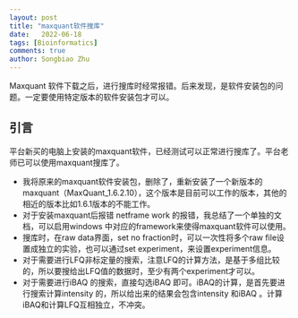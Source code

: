 ```yaml
---
layout: post
title: "maxquant软件搜库"
date:   2022-06-18
tags: [Bioinformatics]
comments: true
author: Songbiao Zhu
---
```

Maxquant 软件下载之后，进行搜库时经常报错。后来发现，是软件安装包的问题。一定要使用特定版本的软件安装包才可以。

<!-- more -->
## 引言

平台新买的电脑上安装的maxquant软件，已经测试可以正常进行搜库了。平台老师已可以使用maxquant搜库了。

* 我将原来的maxquant软件安装包，删除了，重新安装了一个新版本的maxquant（MaxQuant_1.6.2.10），这个版本是目前可以工作的版本，其他的相近的版本比如1.6.1版本的不能工作。
* 对于安装maxquant后报错 netframe work 的报错，我总结了一个单独的文档，可以启用windows 中对应的framework来使得maxquant软件可以使用。
* 搜库时，在raw data界面，set no fraction时，可以一次性将多个raw file设置成独立的实验，也可以通过set experiment，来设置experiment信息。
* 对于需要进行LFQ非标定量的搜索，注意LFQ的计算方法，是基于多组比较的，所以要搜给出LFQ值的数据时，至少有两个experiment才可以。
* 对于需要进行iBAQ 的搜索，直接勾选iBAQ 即可。iBAQ的计算，是首先要进行搜索计算intensity 的，所以给出来的结果会包含intensity 和iBAQ 。计算iBAQ和计算LFQ互相独立，不冲突。
